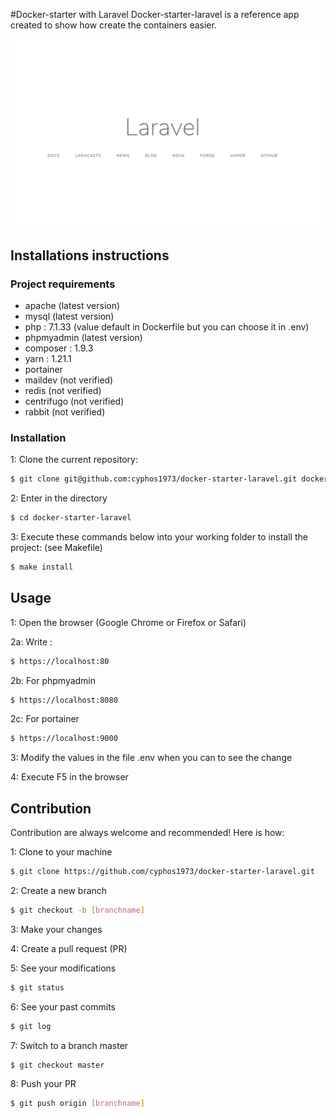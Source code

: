 #Docker-starter with Laravel
Docker-starter-laravel is a reference app created to show how create the containers easier.

![alt text](laravel.png?raw=true "Default page")
## Installations instructions
### Project requirements
- apache (latest version)
- mysql (latest version)
- php : 7.1.33 (value default in Dockerfile but you can choose it in .env)
- phpmyadmin (latest version)
- composer : 1.9.3
- yarn : 1.21.1
- portainer
- maildev (not verified)
- redis (not verified)
- centrifugo (not verified)
- rabbit (not verified)

### Installation
1: Clone the current repository:
```bash
$ git clone git@github.com:cyphos1973/docker-starter-laravel.git docker-starter-laravel
```

2: Enter in the directory
```bash
$ cd docker-starter-laravel
```
3: Execute these commands below into your working folder to install the project: (see Makefile)
```bash
$ make install
```

## Usage
1: Open the browser (Google Chrome or Firefox or Safari)

2a: Write :
```bash
$ https://localhost:80
```
2b: For phpmyadmin
```bash
$ https://localhost:8080
```
2c: For portainer
```bash
$ https://localhost:9000
```
3: Modify the values in the file .env when you can to see the change

4: Execute F5 in the browser

## Contribution
Contribution are always welcome and recommended! Here is how:

1: Clone to your machine
 ```bash
 $ git clone https://github.com/cyphos1973/docker-starter-laravel.git
 ```
2: Create a new branch
 ```bash
 $ git checkout -b [branchname] 
 ```
3: Make your changes

4: Create a pull request (PR)

5: See your modifications
 ```bash
 $ git status
 ```
6: See your past commits
 ```bash
 $ git log
 ```
7: Switch to a branch master
 ```bash
 $ git checkout master
 ```
8: Push your PR
 ```bash
 $ git push origin [branchname]
 ```